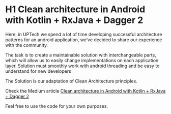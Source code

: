 # H1 Clean architecture in Android with Kotlin + RxJava + Dagger 2

  Here, in UPTech we spend a lot of time developing successful architecture patterns for an android application, we’ve decided to share our experience with the community.

  The task is to create a maintainable solution with interchangeable parts, which will allow us to easily change implementations on each application layer.
  Solution must smoothly work with android threading and be easy to understand for new developers

  The Solution is our adaptation of Clean Architecture principles.

  Check the Medium article [Clean architecture in Android with Kotlin + RxJava + Dagger 2](https://medium.com/uptech-team/clean-architecture-in-android-with-kotlin-rxjava-dagger-2-2fdc7441edfc)

  Feel free to use the code for your own purposes.
